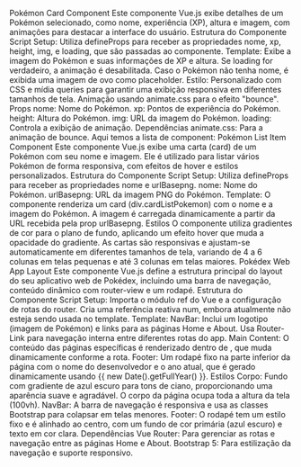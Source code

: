 Pokémon Card Component
Este componente Vue.js exibe detalhes de um Pokémon selecionado, como nome, experiência (XP), altura e imagem, com animações para destacar a interface do usuário.
Estrutura do Componente
Script Setup: Utiliza defineProps para receber as propriedades nome, xp, height, img, e loading, que são passadas ao componente.
Template:
Exibe a imagem do Pokémon e suas informações de XP e altura.
Se loading for verdadeiro, a animação é desabilitada.
Caso o Pokémon não tenha nome, é exibida uma imagem de ovo como placeholder.
Estilo:
Personalizado com CSS e mídia queries para garantir uma exibição responsiva em diferentes tamanhos de tela.
Animação usando animate.css para o efeito "bounce".
Props
nome: Nome do Pokémon.
xp: Pontos de experiência do Pokémon.
height: Altura do Pokémon.
img: URL da imagem do Pokémon.
loading: Controla a exibição de animação.
Dependências
animate.css: Para a animação de bounce.
Aqui temos a lista de component:
Pokémon List Item Component
Este componente Vue.js exibe uma carta (card) de um Pokémon com seu nome e imagem. Ele é utilizado para listar vários Pokémon de forma responsiva, com efeitos de hover e estilos personalizados.
Estrutura do Componente
Script Setup: Utiliza defineProps para receber as propriedades nome e urlBasepng.
nome: Nome do Pokémon.
urlBasepng: URL da imagem PNG do Pokémon.
Template:
O componente renderiza um card (div.cardListPokemon) com o nome e a imagem do Pokémon.
A imagem é carregada dinamicamente a partir da URL recebida pela prop urlBasepng.
Estilos
O componente utiliza gradientes de cor para o plano de fundo, aplicando um efeito hover que muda a opacidade do gradiente.
As cartas são responsivas e ajustam-se automaticamente em diferentes tamanhos de tela, variando de 4 a 6 colunas em telas pequenas e até 3 colunas em telas maiores.
Pokédex Web App Layout
Este componente Vue.js define a estrutura principal do layout do seu aplicativo web de Pokédex, incluindo uma barra de navegação, conteúdo dinâmico com router-view e um rodapé.
Estrutura do Componente
Script Setup:
Importa o módulo ref do Vue e a configuração de rotas do router.
Cria uma referência reativa num, embora atualmente não esteja sendo usada no template.
Template:
NavBar:
Inclui um logotipo (imagem de Pokémon) e links para as páginas Home e About.
Usa Router-Link para navegação interna entre diferentes rotas do app.
Main Content: O conteúdo das páginas específicas é renderizado dentro de <router-view>, que muda dinamicamente conforme a rota.
Footer:
Um rodapé fixo na parte inferior da página com o nome do desenvolvedor e o ano atual, que é gerado dinamicamente usando {{ new Date().getFullYear() }}.
Estilos
Corpo:
Fundo com gradiente de azul escuro para tons de ciano, proporcionando uma aparência suave e agradável.
O corpo da página ocupa toda a altura da tela (100vh).
NavBar:
A barra de navegação é responsiva e usa as classes Bootstrap para colapsar em telas menores.
Footer:
O rodapé tem um estilo fixo e é alinhado ao centro, com um fundo de cor primária (azul escuro) e texto em cor clara.
Dependências
Vue Router: Para gerenciar as rotas e navegação entre as páginas Home e About.
Bootstrap 5: Para estilização da navegação e suporte responsivo.
